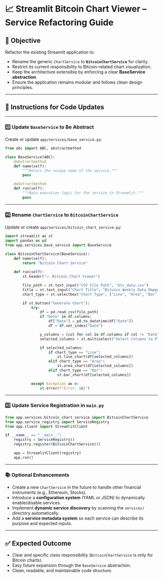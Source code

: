 
# 📈 **Streamlit Bitcoin Chart Viewer – Service Refactoring Guide**

## 🎯 **Objective**

Refactor the existing Streamlit application to:

* Rename the generic `ChartService` to **`BitcoinChartService`** for clarity.
* Restrict its current responsibility to Bitcoin-related chart visualization.
* Keep the architecture extensible by enforcing a clear **BaseService abstraction**.
* Ensure the application remains modular and follows clean design principles.

---

## 📝 **Instructions for Code Updates**

---

### 1️⃣ **Update `BaseService` to Be Abstract**

Create or update `app/services/base_service.py`:

```python
from abc import ABC, abstractmethod

class BaseService(ABC):
    @abstractmethod
    def name(self):
        """Return the unique name of the service."""
        pass

    @abstractmethod
    def run(self):
        """Main execution logic for the service in Streamlit."""
        pass
```

---

### 2️⃣ **Rename `ChartService` to `BitcoinChartService`**

Update or create `app/services/bitcoin_chart_service.py`:

```python
import streamlit as st
import pandas as pd
from app.services.base_service import BaseService

class BitcoinChartService(BaseService):
    def name(self):
        return "Bitcoin Chart Service"
    
    def run(self):
        st.header("📈 Bitcoin Chart Viewer")

        file_path = st.text_input("CSV File Path", "btc_data.csv")
        title = st.text_input("Chart Title", "Bitcoin Weekly Data Mapped")
        chart_type = st.selectbox("Chart Type", ["Line", "Area", "Bar"])

        if st.button("Generate Chart"):
            try:
                df = pd.read_csv(file_path)
                if "Date" in df.columns:
                    df["Date"] = pd.to_datetime(df["Date"])
                    df = df.set_index("Date")

                y_columns = [col for col in df.columns if col != "Date"]
                selected_columns = st.multiselect("Select Columns to Plot", y_columns, default=y_columns[:1])

                if selected_columns:
                    if chart_type == "Line":
                        st.line_chart(df[selected_columns])
                    elif chart_type == "Area":
                        st.area_chart(df[selected_columns])
                    elif chart_type == "Bar":
                        st.bar_chart(df[selected_columns])

            except Exception as e:
                st.error(f"Error: {e}")
```

---

### 3️⃣ **Update Service Registration in `main.py`**

```python
from app.services.bitcoin_chart_service import BitcoinChartService
from app.service_registry import ServiceRegistry
from app.client import StreamlitClient

if __name__ == "__main__":
    registry = ServiceRegistry()
    registry.register(BitcoinChartService())

    app = StreamlitClient(registry)
    app.run()
```

---

### 📚 **Optional Enhancements**

* Create a new `ChartService` in the future to handle other financial instruments (e.g., Ethereum, Stocks).
* Introduce a **configuration system** (YAML or JSON) to dynamically enable/disable services.
* Implement **dynamic service discovery** by scanning the `services/` directory automatically.
* Add a **service metadata system** so each service can describe its purpose and expected inputs.

---

## ✅ **Expected Outcome**

* Clear and specific class responsibility (`BitcoinChartService` is only for Bitcoin charts).
* Easy future expansion through the `BaseService` abstraction.
* Clean, readable, and maintainable code structure.
